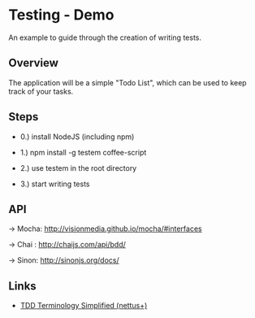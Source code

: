 Testing - Demo
==============

An example to guide through the creation of writing tests.


## Overview

The application will be a simple "Todo List",
which can be used to keep track of your tasks.


## Steps

* 0.) install NodeJS (including npm)

* 1.) npm install -g testem coffee-script

* 2.) use testem in the root directory

* 3.) start writing tests


## API

-> Mocha: http://visionmedia.github.io/mocha/#interfaces

-> Chai : http://chaijs.com/api/bdd/

-> Sinon: http://sinonjs.org/docs/


## Links

- [TDD Terminology Simplified (nettus+)](http://net.tutsplus.com/articles/tdd-terminology-simplified/)
